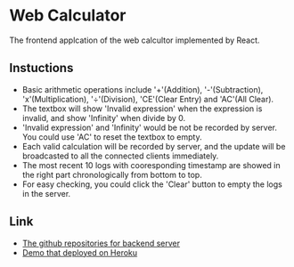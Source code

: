 # Web Calculator
The frontend applcation of the web calcultor implemented by React.
## Instuctions
* Basic arithmetic operations include '+'(Addition), '-'(Subtraction), 'x'(Multiplication), '÷'(Division), 'CE'(Clear Entry) and 'AC'(All Clear).
* The textbox will show 'Invalid expression' when the expression is invalid, and show 'Infinity' when divide by 0.
* 'Invalid expression' and 'Infinity' would be not be recorded by server. You could use 'AC' to reset the textbox to empty.
* Each valid calculation will be recorded by server, and the update will be broadcasted to all the connected clients immediately.
* The most recent 10 logs with cooresponding timestamp are showed in the right part chronologically from bottom to top.
* For easy checking, you could click the 'Clear' button to empty the logs in the server.
## Link
* [The github repositories for backend server](https://github.com/DongZiyuan/web-calculator-server)
* [Demo that deployed on Heroku](https://web-calculator-server.herokuapp.com/)
